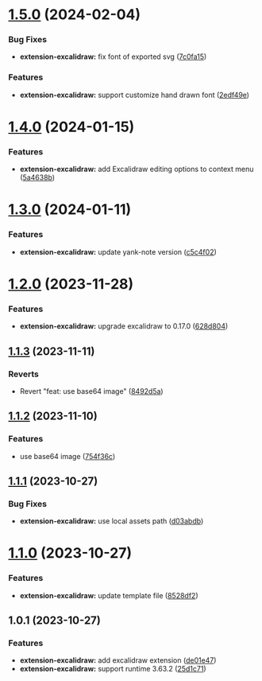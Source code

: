 # [1.5.0](https://github.com/purocean/yank-note-extension/compare/extension-excalidraw-1.4.0...extension-excalidraw-1.5.0) (2024-02-04)


### Bug Fixes

* **extension-excalidraw:** fix font of exported svg ([7c0fa15](https://github.com/purocean/yank-note-extension/commit/7c0fa15955d2ed6f43c815cb67ab6b9c22ed8a01))


### Features

* **extension-excalidraw:** support customize hand drawn font ([2edf49e](https://github.com/purocean/yank-note-extension/commit/2edf49e32fe46b8b1097bb9c832fff9e7e17603b))



# [1.4.0](https://github.com/purocean/yank-note-extension/compare/extension-excalidraw-1.3.0...extension-excalidraw-1.4.0) (2024-01-15)


### Features

* **extension-excalidraw:** add Excalidraw editing options to context menu ([5a4638b](https://github.com/purocean/yank-note-extension/commit/5a4638baa035b4299e22e9034d9452417ae4c220))



# [1.3.0](https://github.com/purocean/yank-note-extension/compare/extension-excalidraw-1.2.0...extension-excalidraw-1.3.0) (2024-01-11)


### Features

* **extension-excalidraw:** update yank-note version ([c5c4f02](https://github.com/purocean/yank-note-extension/commit/c5c4f025bef2eb3502523389deb359a4b85ff7e9))



# [1.2.0](https://github.com/purocean/yank-note-extension/compare/extension-excalidraw-1.1.3...extension-excalidraw-1.2.0) (2023-11-28)


### Features

* **extension-excalidraw:** upgrade excalidraw to 0.17.0 ([628d804](https://github.com/purocean/yank-note-extension/commit/628d8048c167fbc4c13443d06136364e9be10c7c))



## [1.1.3](https://github.com/purocean/yank-note-extension/compare/extension-excalidraw-1.1.2...extension-excalidraw-1.1.3) (2023-11-11)


### Reverts

* Revert "feat: use base64 image" ([8492d5a](https://github.com/purocean/yank-note-extension/commit/8492d5a0c1c84991d56b06f9176632f8406d1e26))



## [1.1.2](https://github.com/purocean/yank-note-extension/compare/extension-excalidraw-1.1.1...extension-excalidraw-1.1.2) (2023-11-10)


### Features

* use base64 image ([754f36c](https://github.com/purocean/yank-note-extension/commit/754f36c8da832dadff392c1df9bd79b7921acfe0))



## [1.1.1](https://github.com/purocean/yank-note-extension/compare/extension-excalidraw-1.1.0...extension-excalidraw-1.1.1) (2023-10-27)


### Bug Fixes

* **extension-excalidraw:** use local assets path ([d03abdb](https://github.com/purocean/yank-note-extension/commit/d03abdb89fd64231f4d542a86020158bf015f978))



# [1.1.0](https://github.com/purocean/yank-note-extension/compare/extension-excalidraw-1.0.1...extension-excalidraw-1.1.0) (2023-10-27)


### Features

* **extension-excalidraw:** update template file ([8528df2](https://github.com/purocean/yank-note-extension/commit/8528df20670adbed98da06a217c5832a70829958))



## 1.0.1 (2023-10-27)


### Features

* **extension-excalidraw:** add excalidraw extension ([de01e47](https://github.com/purocean/yank-note-extension/commit/de01e47d48f09608d56eac30d0eb58003a31f202))
* **extension-excalidraw:** support runtime 3.63.2 ([25d1c71](https://github.com/purocean/yank-note-extension/commit/25d1c716a4a174709a30b211304556b049bd661f))



